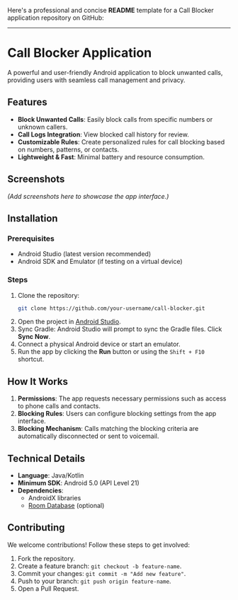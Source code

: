 Here's a professional and concise **README** template for a Call Blocker application repository on GitHub:

---

# Call Blocker Application  

A powerful and user-friendly Android application to block unwanted calls, providing users with seamless call management and privacy.  

## Features  
- **Block Unwanted Calls**: Easily block calls from specific numbers or unknown callers.  
- **Call Logs Integration**: View blocked call history for review.  
- **Customizable Rules**: Create personalized rules for call blocking based on numbers, patterns, or contacts.  
- **Lightweight & Fast**: Minimal battery and resource consumption.  

## Screenshots  
*(Add screenshots here to showcase the app interface.)*

## Installation  

### Prerequisites  
- Android Studio (latest version recommended)  
- Android SDK and Emulator (if testing on a virtual device)  

### Steps  
1. Clone the repository:  
   ```bash  
   git clone https://github.com/your-username/call-blocker.git  
   ```  
2. Open the project in [Android Studio](https://developer.android.com/studio).  
3. Sync Gradle: Android Studio will prompt to sync the Gradle files. Click **Sync Now**.  
4. Connect a physical Android device or start an emulator.  
5. Run the app by clicking the **Run** button or using the `Shift + F10` shortcut.  

## How It Works  
1. **Permissions**: The app requests necessary permissions such as access to phone calls and contacts.  
2. **Blocking Rules**: Users can configure blocking settings from the app interface.  
3. **Blocking Mechanism**: Calls matching the blocking criteria are automatically disconnected or sent to voicemail.  

## Technical Details  
- **Language**: Java/Kotlin  
- **Minimum SDK**: Android 5.0 (API Level 21)  
- **Dependencies**:  
  - AndroidX libraries  
  - [Room Database](https://developer.android.com/jetpack/androidx/releases/room) (optional)  

## Contributing  
We welcome contributions! Follow these steps to get involved:  
1. Fork the repository.  
2. Create a feature branch: `git checkout -b feature-name`.  
3. Commit your changes: `git commit -m "Add new feature"`.  
4. Push to your branch: `git push origin feature-name`.  
5. Open a Pull Request.  



